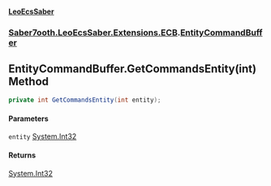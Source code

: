 #### [LeoEcsSaber](index.md 'index')
### [Saber7ooth.LeoEcsSaber.Extensions.ECB](Saber7ooth.LeoEcsSaber.Extensions.ECB.md 'Saber7ooth.LeoEcsSaber.Extensions.ECB').[EntityCommandBuffer](EntityCommandBuffer.md 'Saber7ooth.LeoEcsSaber.Extensions.ECB.EntityCommandBuffer')

## EntityCommandBuffer.GetCommandsEntity(int) Method

```csharp
private int GetCommandsEntity(int entity);
```
#### Parameters

<a name='Saber7ooth.LeoEcsSaber.Extensions.ECB.EntityCommandBuffer.GetCommandsEntity(int).entity'></a>

`entity` [System.Int32](https://docs.microsoft.com/en-us/dotnet/api/System.Int32 'System.Int32')

#### Returns
[System.Int32](https://docs.microsoft.com/en-us/dotnet/api/System.Int32 'System.Int32')